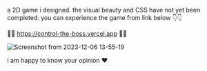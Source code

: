 a 2D game i designed.
the visual beauty and CSS have not yet been completed.
you can experience the game from link below 👇👇

🚥🚦 https://control-the-boss.vercel.app 🚦🚥

![Screenshot from 2023-12-06 13-55-19](https://github.com/prhmalzd/controlTheBoss/assets/24936253/09b1e494-ff6f-4a26-b27a-1b308d7befd9)

i am happy to know your opinion ❤
